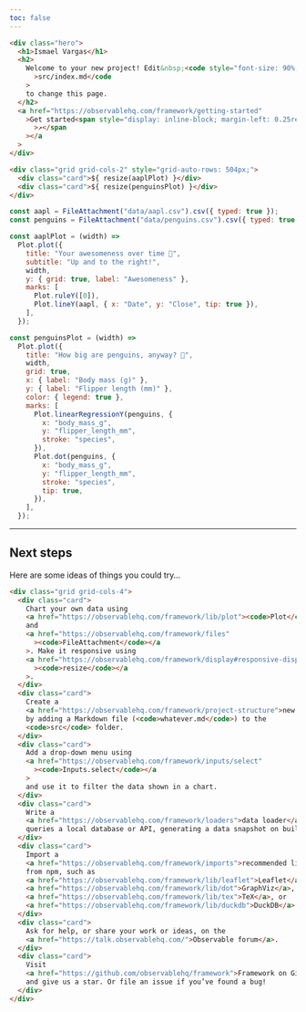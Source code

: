 ```yaml
---
toc: false
---
```


<style>

.hero {
  display: flex;
  flex-direction: column;
  align-items: center;
  font-family: var(--sans-serif);
  margin: 4rem 0 8rem;
  text-wrap: balance;
  text-align: center;
}

.hero h1 {
  margin: 2rem 0;
  max-width: none;
  font-size: 14vw;
  font-weight: 900;
  line-height: 1;
  background: linear-gradient(30deg, var(--theme-foreground-focus), currentColor);
  -webkit-background-clip: text;
  -webkit-text-fill-color: transparent;
  background-clip: text;
}

.hero h2 {
  margin: 0;
  max-width: 34em;
  font-size: 20px;
  font-style: initial;
  font-weight: 500;
  line-height: 1.5;
  color: var(--theme-foreground-muted);
}

@media (min-width: 640px) {
  .hero h1 {
    font-size: 90px;
  }
}

</style>

```html
<div class="hero">
  <h1>Ismael Vargas</h1>
  <h2>
    Welcome to your new project! Edit&nbsp;<code style="font-size: 90%;"
      >src/index.md</code
    >
    to change this page.
  </h2>
  <a href="https://observablehq.com/framework/getting-started"
    >Get started<span style="display: inline-block; margin-left: 0.25rem;"
      >↗︎</span
    ></a
  >
</div>

<div class="grid grid-cols-2" style="grid-auto-rows: 504px;">
  <div class="card">${ resize(aaplPlot) }</div>
  <div class="card">${ resize(penguinsPlot) }</div>
</div>
```

```js
const aapl = FileAttachment("data/aapl.csv").csv({ typed: true });
const penguins = FileAttachment("data/penguins.csv").csv({ typed: true });
```

```js
const aaplPlot = (width) =>
  Plot.plot({
    title: "Your awesomeness over time 🚀",
    subtitle: "Up and to the right!",
    width,
    y: { grid: true, label: "Awesomeness" },
    marks: [
      Plot.ruleY([0]),
      Plot.lineY(aapl, { x: "Date", y: "Close", tip: true }),
    ],
  });
```

```js
const penguinsPlot = (width) =>
  Plot.plot({
    title: "How big are penguins, anyway? 🐧",
    width,
    grid: true,
    x: { label: "Body mass (g)" },
    y: { label: "Flipper length (mm)" },
    color: { legend: true },
    marks: [
      Plot.linearRegressionY(penguins, {
        x: "body_mass_g",
        y: "flipper_length_mm",
        stroke: "species",
      }),
      Plot.dot(penguins, {
        x: "body_mass_g",
        y: "flipper_length_mm",
        stroke: "species",
        tip: true,
      }),
    ],
  });
```

---

## Next steps

Here are some ideas of things you could try…

```html
<div class="grid grid-cols-4">
  <div class="card">
    Chart your own data using
    <a href="https://observablehq.com/framework/lib/plot"><code>Plot</code></a>
    and
    <a href="https://observablehq.com/framework/files"
      ><code>FileAttachment</code></a
    >. Make it responsive using
    <a href="https://observablehq.com/framework/display#responsive-display"
      ><code>resize</code></a
    >.
  </div>
  <div class="card">
    Create a
    <a href="https://observablehq.com/framework/project-structure">new page</a>
    by adding a Markdown file (<code>whatever.md</code>) to the
    <code>src</code> folder.
  </div>
  <div class="card">
    Add a drop-down menu using
    <a href="https://observablehq.com/framework/inputs/select"
      ><code>Inputs.select</code></a
    >
    and use it to filter the data shown in a chart.
  </div>
  <div class="card">
    Write a
    <a href="https://observablehq.com/framework/loaders">data loader</a> that
    queries a local database or API, generating a data snapshot on build.
  </div>
  <div class="card">
    Import a
    <a href="https://observablehq.com/framework/imports">recommended library</a>
    from npm, such as
    <a href="https://observablehq.com/framework/lib/leaflet">Leaflet</a>,
    <a href="https://observablehq.com/framework/lib/dot">GraphViz</a>,
    <a href="https://observablehq.com/framework/lib/tex">TeX</a>, or
    <a href="https://observablehq.com/framework/lib/duckdb">DuckDB</a>.
  </div>
  <div class="card">
    Ask for help, or share your work or ideas, on the
    <a href="https://talk.observablehq.com/">Observable forum</a>.
  </div>
  <div class="card">
    Visit
    <a href="https://github.com/observablehq/framework">Framework on GitHub</a>
    and give us a star. Or file an issue if you’ve found a bug!
  </div>
</div>
```
